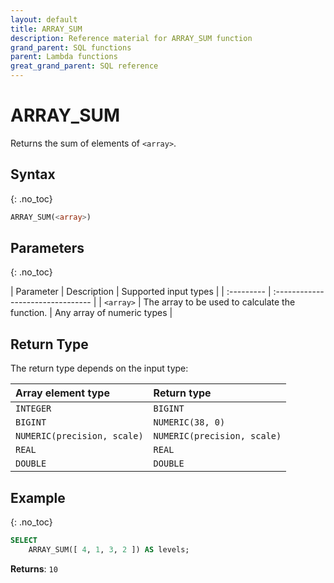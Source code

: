```yaml
---
layout: default
title: ARRAY_SUM
description: Reference material for ARRAY_SUM function
grand_parent: SQL functions
parent: Lambda functions
great_grand_parent: SQL reference
---
```


# ARRAY\_SUM

Returns the sum of elements of `<array>`.

## Syntax
{: .no_toc}

```sql
ARRAY_SUM(<array>)
```
## Parameters
{: .no_toc} 

| Parameter | Description | Supported input types | 
| :--------- | :-------------------------------- |
| `<array>`   | The array to be used to calculate the function.     | Any array of numeric types | 

## Return Type 
The return type depends on the input type:

| Array element type | Return type | 
| :--------- | :-------------------------------- |
| `INTEGER`   | `BIGINT`  | 
| `BIGINT`   | `NUMERIC(38, 0)`  | 
| `NUMERIC(precision, scale)`   | `NUMERIC(precision, scale)`  | 
| `REAL`   | `REAL`  | 
| `DOUBLE`   | `DOUBLE`  | 

## Example
{: .no_toc}

```sql
SELECT
	ARRAY_SUM([ 4, 1, 3, 2 ]) AS levels;
```

**Returns**: `10`